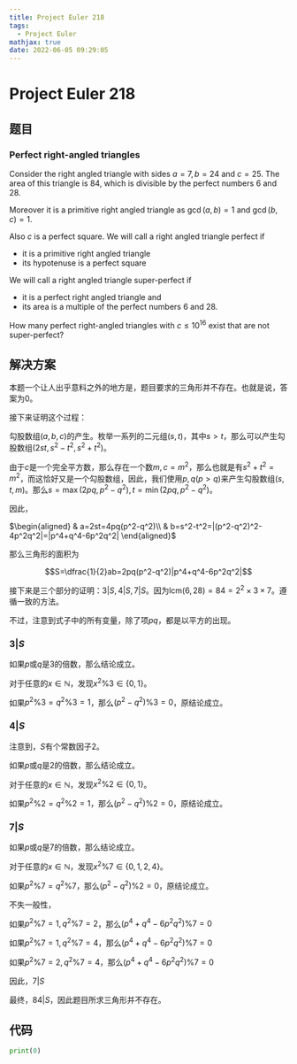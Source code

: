 ```yaml
---
title: Project Euler 218
tags:
  - Project Euler
mathjax: true
date: 2022-06-05 09:29:05
---
```


<escape><!-- more --></escape>

# Project Euler 218

## 题目

### Perfect right-angled triangles

Consider the right angled triangle with sides $a=7, b=24$ and $c=25$. The area of this triangle is $84$, which is divisible by the perfect numbers $6$ and $28$.

Moreover it is a primitive right angled triangle as $\gcd(a,b)=1$ and $\gcd(b,c)=1$.

Also $c$ is a perfect square.
We will call a right angled triangle perfect if

- it is a primitive right angled triangle
- its hypotenuse is a perfect square

We will call a right angled triangle super-perfect if

- it is a perfect right angled triangle and
- its area is a multiple of the perfect numbers $6$ and $28$.

How many perfect right-angled triangles with $c\le10^{16}$ exist that are not super-perfect?

## 解决方案

本题一个让人出乎意料之外的地方是，题目要求的三角形并不存在。也就是说，答案为$0$。

接下来证明这个过程：

勾股数组$(a,b,c)$的产生。枚举一系列的二元组$(s,t)$，其中$s>t$，那么可以产生勾股数组$(2st,s^2-t^2,s^2+t^2)$。

由于$c$是一个完全平方数，那么存在一个数$m,c=m^2$，那么也就是有$s^2+t^2=m^2$，而这恰好又是一个勾股数组，因此，我们使用$p,q(p>q)$来产生勾股数组$(s,t,m)$。那么$s=\max(2pq,p^2-q^2),t=\min(2pq,p^2-q^2)$。

因此，

$\begin{aligned}
& a=2st=4pq(p^2-q^2)\\
& b=s^2-t^2=|(p^2-q^2)^2-4p^2q^2|=|p^4+q^4-6p^2q^2|
\end{aligned}$

那么三角形的面积为

$$S=\dfrac{1}{2}ab=2pq(p^2-q^2)|p^4+q^4-6p^2q^2|$$

接下来是三个部分的证明：$3|S,4|S,7|S$。因为$\text{lcm}(6,28)=84=2^2\times 3\times 7$。遵循一致的方法。

不过，注意到式子中的所有变量，除了项$pq$，都是以平方的出现。

### $3|S$

如果$p$或$q$是$3$的倍数，那么结论成立。

对于任意的$x\in \mathbb{N}$，发现$x^2\% 3 \in\{0,1\}$。

如果$p^2\%3=q^2\%3=1$，那么$(p^2-q^2)\%3=0$，原结论成立。

### $4|S$

注意到，$S$有个常数因子$2$。

如果$p$或$q$是$2$的倍数，那么结论成立。

对于任意的$x\in \mathbb{N}$，发现$x^2\% 2 \in\{0,1\}$。

如果$p^2\%2=q^2\%2=1$，那么$(p^2-q^2)\%2=0$，原结论成立。

### $7|S$

如果$p$或$q$是$7$的倍数，那么结论成立。

对于任意的$x\in \mathbb{N}$，发现$x^2\% 7 \in\{0,1,2,4\}$。

如果$p^2\%7=q^2\%7$，那么$(p^2-q^2)\%2=0$，原结论成立。

不失一般性，

如果$p^2\%7=1,q^2\%7=2$，那么$(p^4+q^4-6p^2q^2)\%7=0$

如果$p^2\%7=1,q^2\%7=4$，那么$(p^4+q^4-6p^2q^2)\%7=0$

如果$p^2\%7=2,q^2\%7=4$，那么$(p^4+q^4-6p^2q^2)\%7=0$

因此，$7|S$

最终，$84|S$，因此题目所求三角形并不存在。

## 代码

```py
print(0)
```
